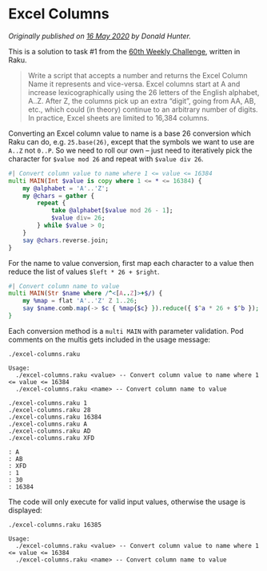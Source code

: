 # Excel Columns

*Originally published on [16 May 2020](https://donaldh.wtf/2020/05/excel-columns/) by Donald Hunter.*

This is a solution to task #1 from the [60th Weekly Challenge](https://perlweeklychallenge.org/blog/perl-weekly-challenge-060/), written in Raku.

> Write a script that accepts a number and returns the Excel Column Name it represents and vice-versa.  Excel columns start at A and increase lexicographically using the 26 letters of the English alphabet, A..Z. After Z, the columns pick up an extra “digit”, going from AA, AB, etc., which could (in theory) continue to an arbitrary number of digits. In practice, Excel sheets are limited to 16,384 columns.

Converting an Excel column value to name is a base 26 conversion which Raku can do, e.g. `25.base(26)`, except that the symbols we want to use are `A..Z` not `0..P`. So we need to roll our own – just need to iteratively pick the character for `$value mod 26` and repeat with `$value div 26`.

```` raku
#| Convert column value to name where 1 <= value <= 16384
multi MAIN(Int $value is copy where 1 <= * <= 16384) {
    my @alphabet = 'A'..'Z';
    my @chars = gather {
        repeat {
            take @alphabet[$value mod 26 - 1];
            $value div= 26;
        } while $value > 0;
    }
    say @chars.reverse.join;
}
````

For the name to value conversion, first map each character to a value then reduce the list of values `$left * 26 + $right`.

```` raku
#| Convert column name to value
multi MAIN(Str $name where /^<[A..Z]>+$/) {
    my %map = flat 'A'..'Z' Z 1..26;
    say $name.comb.map(-> $c { %map{$c} }).reduce({ $^a * 26 + $^b });
}
````

Each conversion method is a `multi MAIN` with parameter validation. Pod comments on the multis gets included in the usage message:

````
./excel-columns.raku
````

````
Usage:
  ./excel-columns.raku <value> -- Convert column value to name where 1 <= value <= 16384
  ./excel-columns.raku <name> -- Convert column name to value
````

````
./excel-columns.raku 1
./excel-columns.raku 28
./excel-columns.raku 16384
./excel-columns.raku A
./excel-columns.raku AD
./excel-columns.raku XFD
````

````
: A
: AB
: XFD
: 1
: 30
: 16384
````

The code will only execute for valid input values, otherwise the usage is displayed:

````
./excel-columns.raku 16385
````

````
Usage:
  ./excel-columns.raku <value> -- Convert column value to name where 1 <= value <= 16384
  ./excel-columns.raku <name> -- Convert column name to value
````
